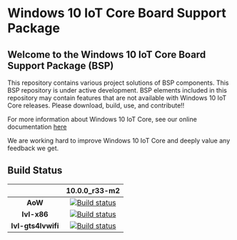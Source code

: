 Windows 10 IoT Core Board Support Package
==============

## Welcome to the Windows 10 IoT Core Board Support Package (BSP)

This repository contains various project solutions of BSP components. This BSP repository is under active development. BSP elements included in this repository may contain features that are not available with Windows 10 IoT Core releases. Please download, build, use, and contribute!!

For more information about Windows 10 IoT Core, see our online documentation [here](http://windowsondevices.com)

We are working hard to improve Windows 10 IoT Core and deeply value any feedback we get.  

## Build Status

||10.0.0_r33-m2|
|:---:|:---:|
**AoW**|[![Build status](https://dev.azure.com/msaosp/ms-aosp/_apis/build/status/aow/aow-manifest-build)](https://dev.azure.com/msaosp/ms-aosp/_build/latest?definitionId=3)| 
**IvI-x86**|[![Build status](https://dev.azure.com/msaosp/ms-aosp/_apis/build/status/ivi/x86/ivi-x86-manifest-build)](https://dev.azure.com/msaosp/ms-aosp/_build/latest?definitionId=9)|
**IvI-gts4lvwifi**|[![Build status](https://dev.azure.com/msaosp/ms-aosp/_apis/build/status/ivi/gts4lvwifi/ivi-gts4lvwifi-manifest-build)](https://dev.azure.com/msaosp/ms-aosp/_build/latest?definitionId=14)|

